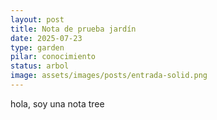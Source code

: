 ```yaml
---
layout: post
title: Nota de prueba jardín
date: 2025-07-23
type: garden
pilar: conocimiento
status: arbol
image: assets/images/posts/entrada-solid.png
---
```

hola, soy una nota tree
